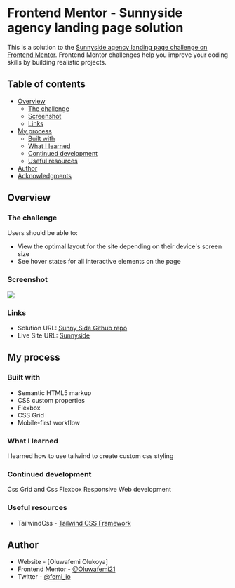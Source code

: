 # Frontend Mentor - Sunnyside agency landing page solution

This is a solution to the [Sunnyside agency landing page challenge on Frontend Mentor](https://www.frontendmentor.io/challenges/sunnyside-agency-landing-page-7yVs3B6ef). Frontend Mentor challenges help you improve your coding skills by building realistic projects.

## Table of contents

- [Overview](#overview)
  - [The challenge](#the-challenge)
  - [Screenshot](#screenshot)
  - [Links](#links)
- [My process](#my-process)
  - [Built with](#built-with)
  - [What I learned](#what-i-learned)
  - [Continued development](#continued-development)
  - [Useful resources](#useful-resources)
- [Author](#author)
- [Acknowledgments](#acknowledgments)



## Overview

### The challenge

Users should be able to:

- View the optimal layout for the site depending on their device's screen size
- See hover states for all interactive elements on the page

### Screenshot

![](images/screenshot.png)

### Links

- Solution URL: [Sunny Side Github repo](https://github.com/Oluwafemi21/sunny-side)
- Live Site URL: [Sunnyside](oluwafemi21.github.io/sunny-side)

## My process

### Built with

- Semantic HTML5 markup
- CSS custom properties
- Flexbox
- CSS Grid
- Mobile-first workflow

### What I learned
I learned how to use tailwind to create custom css styling

### Continued development
Css Grid and Css Flexbox
Responsive Web development


### Useful resources
- TailwindCss - [Tailwind CSS Framework](https://www.tailwindcss.com)

## Author

- Website - [Oluwafemi Olukoya]
- Frontend Mentor - [@Oluwafemi21](https://www.frontendmentor.io/profile/Oluwafemi21)
- Twitter - [@femi_io](https://www.twitter.com/femi_io)



